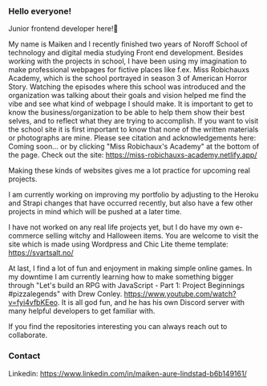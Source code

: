 ### Hello everyone!

Junior frontend developer here!👋 

My name is Maiken and I recently finished two years of Noroff School of technology and digital media studying Front end development. 
Besides working with the projects in school, I have been using my imagination to make professional webpages for fictive places like f.ex. Miss Robichauxs Academy, which is the school portrayed in season 3 of American Horror Story. Watching the episodes where this school was introduced and the organization was talking about their goals and vision helped me find the vibe and see what kind of webpage I should make. It is important to get to know the business/organization to be able to help them show their best selves, and to reflect what they are trying to accomplish.
If you want to visit the school site it is first important to know that none of the written materials or photographs are mine. Please see citation and acknowledgements here: Coming soon... or by clicking "Miss Robichaux's Academy" at the bottom of the page. Check out the site: https://miss-robichauxs-academy.netlify.app/ 

Making these kinds of websites gives me a lot practice for upcoming real projects.

I am currently working on improving my portfolio by adjusting to the Heroku and Strapi changes that have occurred recently, but also have a few other projects in mind which will be pushed at a later time.

I have not worked on any real life projects yet, but I do have my own e-commerce selling witchy and Halloween items. You are welcome to visit the site which is made using Wordpress and Chic Lite theme template: https://svartsalt.no/ 

At last, I find a lot of fun and enjoyment in making simple online games. In my downtime I am currently learning how to make something bigger through "Let's build an RPG with JavaScript - Part 1: Project Beginnings #pizzalegends" with Drew Conley. https://www.youtube.com/watch?v=fyi4vfbKEeo. It is all god fun, and he has his own Discord server with many helpful developers to get familiar with.

If you find the repositories interesting you can always reach out to collaborate. 

### Contact
Linkedin: 
https://www.linkedin.com/in/maiken-aure-lindstad-b6b149161/ 

<!--
**maikenlindstad/maikenlindstad** is a ✨ _special_ ✨ repository because its `README.md` (this file) appears on your GitHub profile.

Here are some ideas to get you started:

- 🔭 I’m currently working on ...
- 🌱 I’m currently learning ...
- 👯 I’m looking to collaborate on ...
- 🤔 I’m looking for help with ...
- 💬 Ask me about ...
- 📫 How to reach me: ...
- 😄 Pronouns: ...
- ⚡ Fun fact: ...
-->
